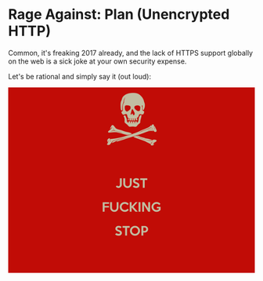 # Rage Against: Plan (Unencrypted HTTP)

Common, it's freaking 2017 already, and the lack of HTTPS support globally on the web is a sick joke at your own security expense.

Let's be rational and simply say it (out loud):

![Just Fucking Stop!](https://raw.githubusercontent.com/rage-against/plain-http/master/stop.jpg)
